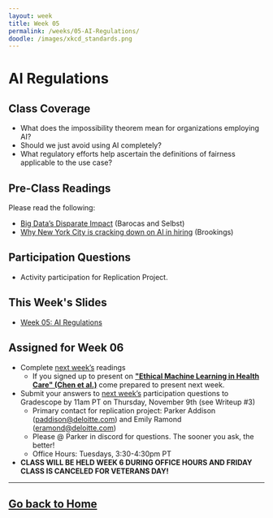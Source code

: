 ```yaml
---
layout: week
title: Week 05
permalink: /weeks/05-AI-Regulations/
doodle: /images/xkcd_standards.png
---
```


# AI Regulations

## Class Coverage
* What does the impossibility theorem mean for organizations employing AI? 
* Should we just avoid using AI completely?
* What regulatory efforts help ascertain the definitions of fairness applicable to the use case?

## Pre-Class Readings
Please read the following:
* [Big Data’s Disparate Impact](https://papers.ssrn.com/sol3/papers.cfm?abstract_id=2477899) (Barocas and Selbst)
* [Why New York City is cracking down on AI in hiring](https://www.brookings.edu/blog/techtank/2021/12/20/why-new-york-city-is-cracking-down-on-ai-in-hiring/) (Brookings)


## Participation Questions 
* Activity participation for Replication Project.

## This Week's Slides
* [Week 05: AI Regulations](https://github.com/deloitte-capstone/responsible-ai/blob/0a2d3261e0a22867f81221bf7b0986d78d7b2a52/notes/week-05/Week-5-slides.pdf)

## Assigned for Week 06
* Complete [next week’s](https://deloitte-capstone.github.io/responsible-ai/weeks/06-Fairness-Assessments/) readings
    * If you signed up to present on [**"Ethical Machine Learning in Health Care" (Chen et al.)**](https://arxiv.org/pdf/2009.10576.pdf) come prepared to present next week.
* Submit your answers to [next week’s](https://deloitte-capstone.github.io/responsible-ai/weeks/06-Fairness-Assessments/) participation questions to Gradescope by 11am PT on Thursday, November 9th (see Writeup #3) 
  * Primary contact for replication project: Parker Addison (paddison@deloitte.com) and Emily Ramond (eramond@deloitte.com)
  * Please @ Parker in discord for questions. The sooner you ask, the better!
  * Office Hours: Tuesdays, 3:30-4:30pm PT
* **CLASS WILL BE HELD WEEK 6 DURING OFFICE HOURS AND FRIDAY CLASS IS CANCELED FOR VETERANS DAY!**

---
[Go back to Home](https://deloitte-capstone.github.io/responsible-ai/)
---

